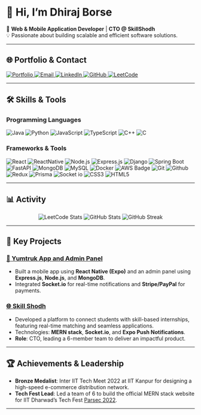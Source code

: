 # 👋 Hi, I’m **Dhiraj Borse**

🌟 **Web & Mobile Application Developer** | **CTO @ SkillShodh**  
💡 Passionate about building scalable and efficient software solutions.  

---

## 🌐 **Portfolio & Contact**
<div align="left">
  <a href="https://portfolio-dhirajsgithubs-projects.vercel.app/" target="_blank">
    <img src="https://img.shields.io/badge/Portfolio-%231DA1F2.svg?&style=for-the-badge&logo=firefoxbrowser&logoColor=white" alt="Portfolio">
  </a>
  <a href="mailto:borsedhiraj123@gmail.com">
    <img src="https://img.shields.io/badge/Email-D14836?style=for-the-badge&logo=gmail&logoColor=white" alt="Email">
  </a>
  <a href="https://linkedin.com/in/dhiraj-borse-141267240/" target="_blank">
    <img src="https://img.shields.io/badge/LinkedIn-%230A66C2.svg?&style=for-the-badge&logo=linkedin&logoColor=white" alt="LinkedIn">
  </a>
  <a href="https://github.com/DhirajsGithub" target="_blank">
    <img src="https://img.shields.io/badge/GitHub-100000?style=for-the-badge&logo=github&logoColor=white" alt="GitHub">
  </a>
  <a href="https://leetcode.com/your_leetcode_profile_here/" target="_blank">
    <img src="https://img.shields.io/badge/LeetCode-FFA116?style=for-the-badge&logo=leetcode&logoColor=black" alt="LeetCode">
  </a>
</div>


---

## 🛠️ **Skills & Tools**

### **Programming Languages**
<div align="left">
  <img src="https://img.shields.io/badge/Java-ED8B00?style=for-the-badge&logo=java&logoColor=white" alt="Java" />
  <img src="https://img.shields.io/badge/Python-3776AB?style=for-the-badge&logo=python&logoColor=white" alt="Python" />
  <img src="https://img.shields.io/badge/JavaScript-F7DF1E?style=for-the-badge&logo=javascript&logoColor=black" alt="JavaScript" />
  <img src="https://img.shields.io/badge/TypeScript-007ACC?style=for-the-badge&logo=typescript&logoColor=white" alt="TypeScript" />
  <img src="https://img.shields.io/badge/C++-00599C?style=for-the-badge&logo=cplusplus&logoColor=white" alt="C++" />
  <img src="https://img.shields.io/badge/C-A8B9CC?style=for-the-badge&logo=c&logoColor=black" alt="C" />
</div>

### **Frameworks & Tools**
<div align="left">
  <img src="https://img.shields.io/badge/React-20232A?style=for-the-badge&logo=react&logoColor=61DAFB" alt="React" />
  <img src="https://img.shields.io/badge/ReactNative-222222?style=for-the-badge&logo=React&logoColor=" alt="ReactNative" />
  <img src="https://img.shields.io/badge/Node.js-339933?style=for-the-badge&logo=nodedotjs&logoColor=white" alt="Node.js" />
  <img src="https://img.shields.io/badge/Express.js-000000?style=for-the-badge&logo=express&logoColor=white" alt="Express.js" />
  <img src="https://img.shields.io/badge/Django-092E20?style=for-the-badge&logo=django&logoColor=white" alt="Django" />
  <img src="https://img.shields.io/badge/Spring_Boot-6DB33F?style=for-the-badge&logo=springboot&logoColor=white" alt="Spring Boot" />
  <img src="https://img.shields.io/badge/FastAPI-009688?style=for-the-badge&logo=fastapi&logoColor=white" alt="FastAPI" />
  <img src="https://img.shields.io/badge/MongoDB-4EA94B?style=for-the-badge&logo=mongodb&logoColor=white" alt="MongoDB" />
  <img src="https://img.shields.io/badge/MySQL-4479A1?style=for-the-badge&logo=mysql&logoColor=white" alt="MySQL" />
  <img src="https://img.shields.io/badge/Docker-2496ED?style=for-the-badge&logo=docker&logoColor=white" alt="Docker" />
    <img src="https://img.shields.io/badge/AWS-232F3E?style=for-the-badge&logo=amazon-aws&logoColor=white" alt="AWS Badge" />

  <img src="https://img.shields.io/badge/Git-F05032?style=for-the-badge&logo=git&logoColor=white" alt="Git" />
   <img src="https://img.shields.io/badge/GitHub-100000?style=for-the-badge&logo=github&logoColor=white" alt="Github" />
  <img src="https://img.shields.io/badge/Redux-764ABC?style=for-the-badge&logo=redux&logoColor=white" alt="Redux" />
  <img src="https://img.shields.io/badge/Prisma-2D3748?style=for-the-badge&logo=prisma&logoColor=white" alt="Prisma" />
  <img src="https://img.shields.io/badge/socket_io-010101?style=for-the-badge&logo=socket.io&logoColor=white" alt="Socket io" />
  <img src="https://img.shields.io/badge/CSS3-1572B6?style=for-the-badge&logo=css3&logoColor=white" alt="CSS3" />
  <img src="https://img.shields.io/badge/HTML-1572B6?style=for-the-badge&logo=html5&logoColor=white" alt="HTML5" />
  
</div>

---

## 📊 **Activity**
<div align="center">
  <img src="https://leetcard.jacoblin.cool/Dhirajs_leetcode?ext=contest" alt="LeetCode Stats" />
  <img src="https://github-readme-stats.vercel.app/api?username=DhirajsGithub&show_icons=true&theme=radical" alt="GitHub Stats" />
  <img src="https://github-readme-streak-stats.herokuapp.com/?user=DhirajsGithub&theme=radical" alt="GitHub Streak" />
</div>

---

## 💼 **Key Projects**
### [📱 Yumtruk App and Admin Panel](https://github.com/DhirajsGithub/yum-trux)
- Built a mobile app using **React Native (Expo)** and an admin panel using **Express.js**, **Node.js**, and **MongoDB**.  
- Integrated **Socket.io** for real-time notifications and **Stripe/PayPal** for payments.

### [🌐 Skill Shodh](https://skillshodh.in/)
- Developed a platform to connect students with skill-based internships, featuring real-time matching and seamless applications.  
- Technologies: **MERN stack**, **Socket.io**, and **Expo Push Notifications**.  
- **Role**: CTO, leading a 6-member team to deliver an impactful product.  

---

## 🏆 **Achievements & Leadership**
- **Bronze Medalist**: Inter IIT Tech Meet 2022 at IIT Kanpur for designing a high-speed e-commerce distribution network.  
- **Tech Fest Lead**: Led a team of 6 to build the official MERN stack website for IIT Dharwad’s Tech Fest [Parsec 2022](https://parsec.iitdh.ac.in/).  

---

